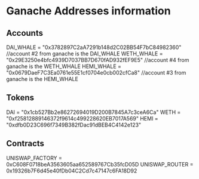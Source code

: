 # Ganache Addresses information

## Accounts

DAI_WHALE = "0x3782897C2aA7291b148d2C02BB54F7bC84982360"  //account #2 from ganache is the DAI_WHALE
WETH_WHALE = "0x29E3250e4bfc4939D7037BB7D670fAD932fEF9E5" //account #4 from ganache is the WETH_WHALE
HEMI_WHALE = "0x0679DaeF7C3Ea0761e55E1cf0704e0cb002cfCa8" //account #3 from ganache is the HEMI_WHALE


## Tokens

DAI = "0x1cb527Bb2e86272694019D200B7845A7c3ceA6Ca"
WETH = "0xf25812889146372f9614c499228620EB7017A569"
HEMI = "0xdfb0D23C696f7349B382fDac91dBEB4C4142e123"

## Contracts

UNISWAP_FACTORY = 0xC608F0718beA3563605aa652589767Cb35fcD05D
UNISWAP_ROUTER = 0x19326b7F6d45e40fDb04C2Cd7c47147c6FA18D92

